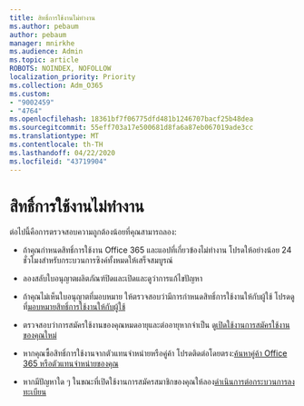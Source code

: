 ```yaml
---
title: สิทธิ์การใช้งานไม่ทํางาน
ms.author: pebaum
author: pebaum
manager: mnirkhe
ms.audience: Admin
ms.topic: article
ROBOTS: NOINDEX, NOFOLLOW
localization_priority: Priority
ms.collection: Adm_O365
ms.custom:
- "9002459"
- "4764"
ms.openlocfilehash: 18361bf7f06775dfd481b1246707bacf25b48dea
ms.sourcegitcommit: 55eff703a17e500681d8fa6a87eb067019ade3cc
ms.translationtype: MT
ms.contentlocale: th-TH
ms.lasthandoff: 04/22/2020
ms.locfileid: "43719904"
---
```

# <a name="license-not-working"></a>สิทธิ์การใช้งานไม่ทํางาน

ต่อไปนี้คือการตรวจสอบความถูกต้องน้อยที่คุณสามารถลอง:

- ถ้าคุณกําหนดสิทธิ์การใช้งาน Office 365 และแอปที่เกี่ยวข้องไม่ทํางาน โปรดให้อย่างน้อย 24 ชั่วโมงสําหรับกระบวนการซิงค์ทั้งหมดให้เสร็จสมบูรณ์ 

- ลองสลับใบอนุญาตผลิตภัณฑ์ปิดและเปิดและดูว่าการแก้ไขปัญหา 

- ถ้าคุณไม่เห็นใบอนุญาตที่มอบหมาย ให้ตรวจสอบว่ามีการกําหนดสิทธิ์การใช้งานให้กับผู้ใช้ โปรดดูที่[มอบหมายสิทธิ์การใช้งานให้กับผู้ใช้](https://docs.microsoft.com/microsoft-365/admin/manage/assign-licenses-to-users?view=o365-worldwide)

- ตรวจสอบว่าการสมัครใช้งานของคุณหมดอายุและต่ออายุหากจําเป็น ดู[เปิดใช้งานการสมัครใช้งานของคุณใหม่](https://docs.microsoft.com/alchemyinsights/reactivate-your-subscription) 

- หากคุณซื้อสิทธิ์การใช้งานจากตัวแทนจําหน่ายหรือคู่ค้า โปรดติดต่อโดยตรง:[ค้นหาคู่ค้า Office 365 หรือตัวแทนจําหน่ายของคุณ](https://docs.microsoft.com//microsoft-365/admin/manage/find-your-partner-or-reseller)

- หากมีปัญหาใด ๆ ในขณะที่เปิดใช้งานการสมัครสมาชิกของคุณให้ลอง[ดําเนินการต่อกระบวนการลงทะเบียน](https://go.microsoft.com/fwlink/?linkid=2126800)
